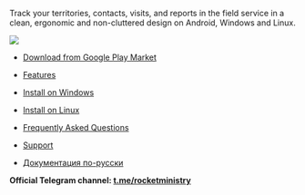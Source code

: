 Track your territories, contacts, visits, and reports in the field service in a clean, ergonomic and non-cluttered design on Android, Windows and Linux.

![](https://play-lh.googleusercontent.com/MYfuV_kVjIQmpUbCbNmP1djn4Kax89H1loTh2WiLlQy5VSFSoQl8y16WA66brJIyTZo)

* [Download from Google Play Market](https://play.google.com/store/apps/details?id=org.rocketministry)

* [Features](https://github.com/antorix/Rocket-Ministry/wiki#features)

* [Install on Windows](https://github.com/antorix/Rocket-Ministry/wiki#windows)
 
* [Install on Linux](https://github.com/antorix/Rocket-Ministry/wiki#linux)
 
* [Frequently Asked Questions](https://github.com/antorix/Rocket-Ministry/wiki#faq)

* [Support](https://github.com/antorix/Rocket-Ministry/wiki#support)

* [Документация по-русски](https://github.com/antorix/Rocket-Ministry/wiki/ru)

**Official Telegram channel: [t.me/rocketministry](https://t.me/rocketministry)**

